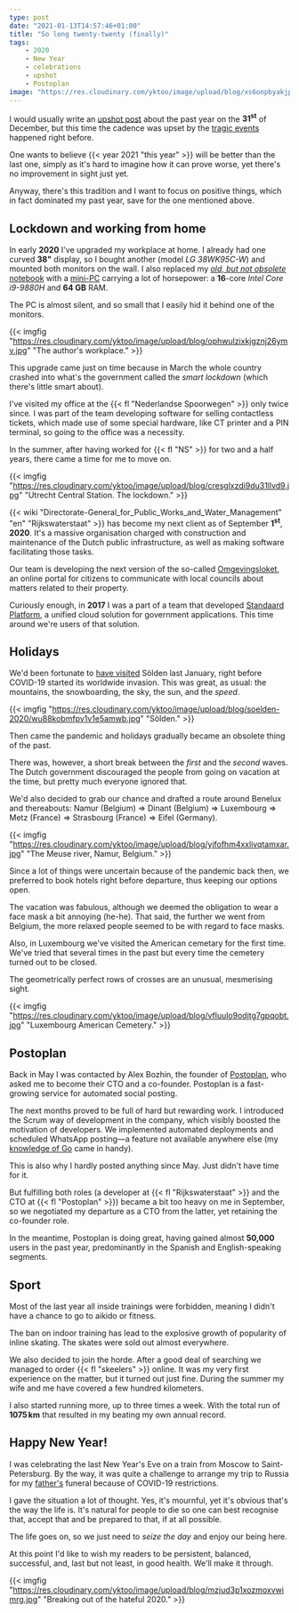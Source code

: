 ```yaml
---
type: post
date: "2021-01-13T14:57:46+01:00"
title: "So long twenty-twenty (finally)"
tags:
    - 2020
    - New Year
    - celebrations
    - upshot
    - Postoplan
image: "https://res.cloudinary.com/yktoo/image/upload/blog/xs6onpbyakjpszks82bx.png"
---
```


I would usually write an [upshot post](/tags/upshot) about the past year on the **31<sup>st</sup>** of December, but this time the cadence was upset by the [tragic events](0764) happened right before.

One wants to believe {{< year 2021 "this year" >}} will be better than the last one, simply as it's hard to imagine how it can prove worse, yet there's no improvement in sight just yet.

Anyway, there's this tradition and I want to focus on positive things, which in fact dominated my past year, save for the one mentioned above.

<!--more-->

## Lockdown and working from home

In early **2020** I've upgraded my workplace at home. I already had one curved **38"** display, so I bought another (model *LG 38WK95C-W*) and mounted both monitors on the wall. I also replaced my *[old, but not obsolete](https://contentincontext.me/2015/08/04/im-old-not-obsolete/)* [notebook](0571) with a [mini-PC](https://yktoo.me/ali-41EK4s) carrying a lot of horsepower: a **16**-core *Intel Core i9-9880H* and **64 GB** RAM.

The PC is almost silent, and so small that I easily hid it behind one of the monitors.

{{< imgfig "https://res.cloudinary.com/yktoo/image/upload/blog/ophwulzixkjgznj26ymv.jpg" "The author's workplace." >}}

This upgrade came just on time because in March the whole country crashed into what's the government called the *smart lockdown* (which there's little smart about).

I've visited my office at the {{< fl "Nederlandse Spoorwegen" >}} only twice since. I was part of the team developing software for selling contactless tickets, which made use of some special hardware, like CT printer and a PIN terminal, so going to the office was a necessity.

In the summer, after having worked for {{< fl "NS" >}} for two and a half years, there came a time for me to move on.

{{< imgfig "https://res.cloudinary.com/yktoo/image/upload/blog/cresglxzdi9du31llvd9.jpg" "Utrecht Central Station. The lockdown." >}}

{{< wiki "Directorate-General_for_Public_Works_and_Water_Management" "en" "Rijkswaterstaat" >}} has become my next client as of September **1<sup>st</sup>**, **2020**. It's a massive organisation charged with construction and maintenance of the Dutch public infrastructure, as well as making software facilitating those tasks.

Our team is developing the next version of the so-called [Omgevingsloket](https://omgevingsloket.nl/), an online portal for citizens to communicate with local councils about matters related to their property.

Curiously enough, in **2017** I was a part of a team that developed [Standaard Platform](https://www.logius.nl/diensten/standaard-platform), a unified cloud solution for government applications. This time around we're users of that solution.

## Holidays

We'd been fortunate to [have visited](ru;0550) Sölden last January, right before COVID-19 started its worldwide invasion. This was great, as usual: the mountains, the snowboarding, the sky, the sun, and the *speed*.

{{< imgfig "https://res.cloudinary.com/yktoo/image/upload/blog/soelden-2020/wu88kobmfpv1v1e5amwb.jpg" "Sölden." >}}

Then came the pandemic and holidays gradually became an obsolete thing of the past.

There was, however, a short break between the *first* and the *second* waves. The Dutch government discouraged the people from going on vacation at the time, but pretty much everyone ignored that.

We'd also decided to grab our chance and drafted a route around Benelux and thereabouts: Namur (Belgium) ⇒ Dinant (Belgium) ⇒ Luxembourg ⇒ Metz (France) ⇒ Strasbourg (France) ⇒ Eifel (Germany).

{{< imgfig "https://res.cloudinary.com/yktoo/image/upload/blog/yjfofhm4xxlivqtamxar.jpg" "The Meuse river, Namur, Belgium." >}}

Since a lot of things were uncertain because of the pandemic back then, we preferred to book hotels right before departure, thus keeping our options open.

The vacation was fabulous, although we deemed the obligation to wear a face mask a bit annoying (he-he). That said, the further we went from Belgium, the more relaxed people seemed to be with regard to face masks.

Also, in Luxembourg we've visited the American cemetary for the first time. We've tried that several times in the past but every time the cemetery turned out to be closed.

The geometrically perfect rows of crosses are an unusual, mesmerising sight.

{{< imgfig "https://res.cloudinary.com/yktoo/image/upload/blog/vfluulo9odjtg7gpqobt.jpg" "Luxembourg American Cemetery." >}}

## Postoplan

Back in May I was contacted by Alex Bozhin, the founder of [Postoplan](https://postoplan.app/), who asked me to become their CTO and a co-founder. Postoplan is a fast-growing service for automated social posting.

The next months proved to be full of hard but rewarding work. I introduced the Scrum way of development in the company, which visibly boosted the motivation of developers. We implemented automated deployments and scheduled WhatsApp posting—a feature not available anywhere else (my [knowledge of Go](0748) came in handy).

This is also why I hardly posted anything since May. Just didn't have time for it.

But fulfilling both roles (a developer at {{< fl "Rijkswaterstaat" >}} and the CTO at {{< fl "Postoplan" >}}) became a bit too heavy on me in September, so we negotiated my departure as a CTO from the latter, yet retaining the co-founder role.

In the meantime, Postoplan is doing great, having gained almost **50,000** users in the past year, predominantly in the Spanish and English-speaking segments.

## Sport

Most of the last year all inside trainings were forbidden, meaning I didn't have a chance to go to aikido or fitness.

The ban on indoor training has lead to the explosive growth of popularity of inline skating. The skates were sold out almost everywhere.

We also decided to join the horde. After a good deal of searching we managed to order {{< fl "skeelers" >}} online. It was my very first experience on the matter, but it turned out just fine. During the summer my wife and me have covered a few hundred kilometers.

I also started running more, up to three times a week. With the total run of **1075 km** that resulted in my beating my own annual record.

## Happy New Year!

I was celebrating the last New Year's Eve on a train from Moscow to Saint-Petersburg. By the way, it was quite a challenge to arrange my trip to Russia for my [father's](0764) funeral because of COVID-19 restrictions.

I gave the situation a lot of thought. Yes, it's mournful, yet it's obvious that's the way the life is. It's natural for people to die so one can best recognise that, accept that and be prepared to that, if at all possible.

The life goes on, so we just need to *seize the day* and enjoy our being here.

At this point I'd like to wish my readers to be persistent, balanced, successful, and, last but not least, in good health. We'll make it through.

{{< imgfig "https://res.cloudinary.com/yktoo/image/upload/blog/mzjud3p1xozmoxvwimrg.jpg" "Breaking out of the hateful 2020." >}}

